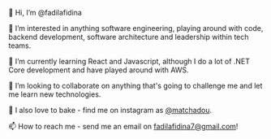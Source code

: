 👋  Hi, I’m @fadilafidina

👀  I’m interested in anything software engineering, playing around with code, backend development, software architecture and leadership within tech teams. 

🌱  I’m currently learning React and Javascript, although I do a lot of .NET Core development and have played around with AWS.

💞️  I’m looking to collaborate on anything that's going to challenge me and let me learn new technologies.

🍞  I also love to bake - find me on instagram as [@matchadou](https://www.instagram.com/matchadou/).

📫  How to reach me - send me an email on fadilafidina7@gmail.com!

<!---
fadilafidina/fadilafidina is a ✨ special ✨ repository because its `README.md` (this file) appears on your GitHub profile.
You can click the Preview link to take a look at your changes.
--->
